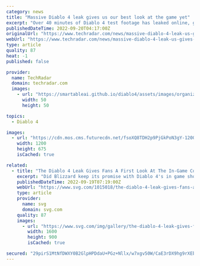 ```yaml
---
category: news
title: "Massive Diablo 4 leak gives us our best look at the game yet"
excerpt: "Over 40 minutes of Diablo 4 test footage has leaked online, giving us our most comprehensive look at the upcoming action RPG yet. Blizzard hasn’t confirmed the leak to be genuine, but the footage ..."
publishedDateTime: 2022-09-20T04:17:00Z
originalUrl: "https://www.techradar.com/news/massive-diablo-4-leak-us-gives-our-best-look-at-the-game-yet"
webUrl: "https://www.techradar.com/news/massive-diablo-4-leak-us-gives-our-best-look-at-the-game-yet"
type: article
quality: 87
heat: -1
published: false

provider:
  name: TechRadar
  domain: techradar.com
  images:
    - url: "https://smartableai.github.io/diablo4/assets/images/organizations/techradar.com-50x50.jpg"
      width: 50
      height: 50

topics:
  - Diablo 4

images:
  - url: "https://cdn.mos.cms.futurecdn.net/fsoXQ8TDH2p9PjGkPoN3gY-1200-80.jpg"
    width: 1200
    height: 675
    isCached: true

related:
  - title: "The Diablo 4 Leak Gives Fans A First Look At The In-Game Cosmetics Shop"
    excerpt: "Did Blizzard keep its promise with Diablo 4's in game shop? The Diablo 4 leak gave fans a first look at the cosmetics shop."
    publishedDateTime: 2022-09-19T07:19:00Z
    webUrl: "https://www.svg.com/1015018/the-diablo-4-leak-gives-fans-a-first-look-at-the-in-game-cosmetics-shop/"
    type: article
    provider:
      name: svg
      domain: svg.com
    quality: 87
    images:
      - url: "https://www.svg.com/img/gallery/the-diablo-4-leak-gives-fans-a-first-look-at-the-in-game-cosmetics-shop/l-intro-1663611526.jpg"
        width: 1600
        height: 900
        isCached: true

secured: "29pirS1MtNfDWXY0B2GlpHPDdaU+PGz+Nllx/w7xgv50W/CaE3rDX9hg9rXEbgFdOkKqwwqAON0lESRhJVJVKOCMoAjlZXC3pLyDn1w0FxHedKhCIaLybBilOzmAZFbKQY53S0KXh7PQX/l4H9H6AsZ00enxh3x9o1gWUNA4Gh0gptuVS9xM+igcwVGNu2c8UZP+2lUaZGTSnn2T8Z+0alqfSvhS0K4gXvWgyxdlm8gfh9FpVw/q9/E7pnekJkmoQL7KO+PSyYXHBNkyuACfs8jaQK6Dt5BtIEam4nFeQ3QV2Uw4JEC1fAFgJCNsD/8o4xIyzVvYNxnkGXUOWz/6nX0b5HEQkZNl96rw+g3v/A8=;6re577/+Wyt6zO8LKneOBw=="
---
```


